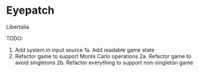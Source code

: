 # Eyepatch
Libertalia

TODO:
1. Add system.in input source
1a. Add readable game state
2. Refactor game to support Monte Carlo operations
2a. Refactor game to avoid singletons
2b. Refactor everything to support non-singleton game
